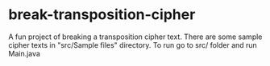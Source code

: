 # break-transposition-cipher
A fun project of breaking a transposition cipher text. There are some sample cipher texts in "src/Sample files" directory.
To run go to src/ folder and run Main.java

